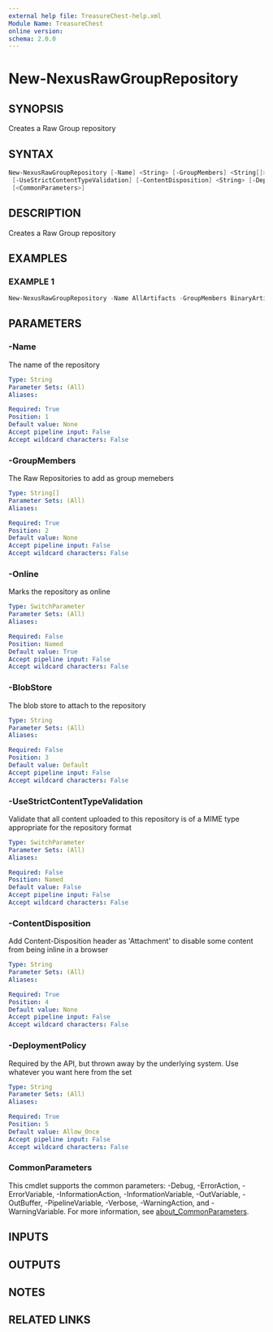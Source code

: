 ```yaml
---
external help file: TreasureChest-help.xml
Module Name: TreasureChest
online version:
schema: 2.0.0
---
```


# New-NexusRawGroupRepository

## SYNOPSIS

Creates a Raw Group repository

## SYNTAX

```powershell
New-NexusRawGroupRepository [-Name] <String> [-GroupMembers] <String[]> [-Online] [[-BlobStore] <String>]
 [-UseStrictContentTypeValidation] [-ContentDisposition] <String> [-DeploymentPolicy] <String>
 [<CommonParameters>]
```

## DESCRIPTION

Creates a Raw Group repository

## EXAMPLES

### EXAMPLE 1

```powershell
New-NexusRawGroupRepository -Name AllArtifacts -GroupMembers BinaryArtifacts,Documentation -DeploymentPolicy Allow
```

## PARAMETERS

### -Name

The name of the repository

```yaml
Type: String
Parameter Sets: (All)
Aliases:

Required: True
Position: 1
Default value: None
Accept pipeline input: False
Accept wildcard characters: False
```

### -GroupMembers

The Raw Repositories to add as group memebers

```yaml
Type: String[]
Parameter Sets: (All)
Aliases:

Required: True
Position: 2
Default value: None
Accept pipeline input: False
Accept wildcard characters: False
```

### -Online

Marks the repository as online

```yaml
Type: SwitchParameter
Parameter Sets: (All)
Aliases:

Required: False
Position: Named
Default value: True
Accept pipeline input: False
Accept wildcard characters: False
```

### -BlobStore

The blob store to attach to the repository

```yaml
Type: String
Parameter Sets: (All)
Aliases:

Required: False
Position: 3
Default value: Default
Accept pipeline input: False
Accept wildcard characters: False
```

### -UseStrictContentTypeValidation

Validate that all content uploaded to this repository is of a MIME type appropriate for the repository format

```yaml
Type: SwitchParameter
Parameter Sets: (All)
Aliases:

Required: False
Position: Named
Default value: False
Accept pipeline input: False
Accept wildcard characters: False
```

### -ContentDisposition

Add Content-Disposition header as 'Attachment' to disable some content from being inline in a browser

```yaml
Type: String
Parameter Sets: (All)
Aliases:

Required: True
Position: 4
Default value: None
Accept pipeline input: False
Accept wildcard characters: False
```

### -DeploymentPolicy

Required by the API, but thrown away by the underlying system.
Use whatever you want here from the set

```yaml
Type: String
Parameter Sets: (All)
Aliases:

Required: True
Position: 5
Default value: Allow_Once
Accept pipeline input: False
Accept wildcard characters: False
```

### CommonParameters

This cmdlet supports the common parameters: -Debug, -ErrorAction, -ErrorVariable, -InformationAction, -InformationVariable, -OutVariable, -OutBuffer, -PipelineVariable, -Verbose, -WarningAction, and -WarningVariable. For more information, see [about_CommonParameters](http://go.microsoft.com/fwlink/?LinkID=113216).

## INPUTS

## OUTPUTS

## NOTES

## RELATED LINKS
